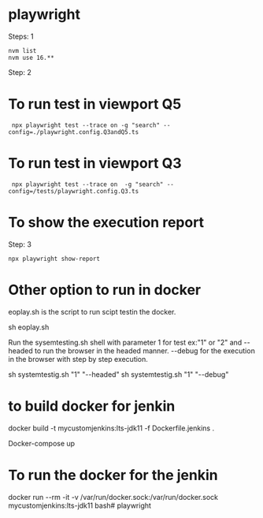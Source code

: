# playwright

Steps: 1

	nvm list
    nvm use 16.**
		

Step: 2

# To run test in viewport Q5

	 npx playwright test --trace on -g "search" --config=./playwright.config.Q3andQ5.ts 

# To run test in viewport Q3        

     npx playwright test --trace on  -g "search" --config=/tests/playwright.config.Q3.ts

# To show the execution report

Step: 3

	npx playwright show-report


 # Other option to run in docker

 eoplay.sh is the script to run scipt testin the docker.

 sh eoplay.sh

 Run the sysemtesting.sh shell with parameter 1 for test ex:"1" or "2" and --headed to run the browser in the headed manner. --debug for the execution in the browser with step by step execution.
 
 sh systemtestig.sh "1" "--headed"
  sh systemtestig.sh "1" "--debug"


 
# to build docker for jenkin

 docker build -t mycustomjenkins:lts-jdk11 -f Dockerfile.jenkins .

 Docker-compose up

# To run  the docker for the jenkin 

 docker run --rm -it -v /var/run/docker.sock:/var/run/docker.sock mycustomjenkins:lts-jdk11 bash# playwright
